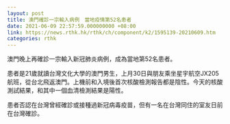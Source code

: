 ```yaml
---
layout: post
title: 澳門確診一宗輸入病例　當地疫情第52名患者
date: 2021-06-09 22:57:59.000000000 +08:00
link: https://news.rthk.hk/rthk/ch/component/k2/1595139-20210609.htm
categories: rthk
---
```


澳門晚上再確診一宗輸入新冠肺炎病例，成為當地第52名患者。

患者是21歲就讀台灣文化大學的澳門男生，上月30日與朋友乘坐星宇航空JX205航班，從台北飛返澳門。上機前和入境後首次核酸檢測報告都是陰性。今天的核酸測試結果，和其中一個血清檢測結果是陽性。

患者否認在台灣曾經確診或接種過新冠病毒疫苗，但有一名在台灣同住的室友日前在台灣確診。
